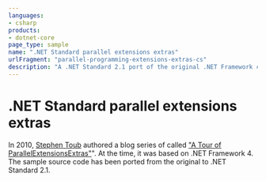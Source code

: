 ```yaml
---
languages:
- csharp
products:
- dotnet-core
page_type: sample
name: ".NET Standard parallel extensions extras"
urlFragment: "parallel-programming-extensions-extras-cs"
description: "A .NET Standard 2.1 port of the original .NET Framework class library from 2010 - containing parallel programming extensions."
---
```


# .NET Standard parallel extensions extras

In 2010, [Stephen Toub](https://devblogs.microsoft.com/pfxteam/author/toub/) authored a blog series of called ["A Tour of ParallelExtensionsExtras"](https://devblogs.microsoft.com/pfxteam/a-tour-of-parallelextensionsextras/)". At the time, it was based on .NET Framework 4. The sample source code has been ported from the original to .NET Standard 2.1.
